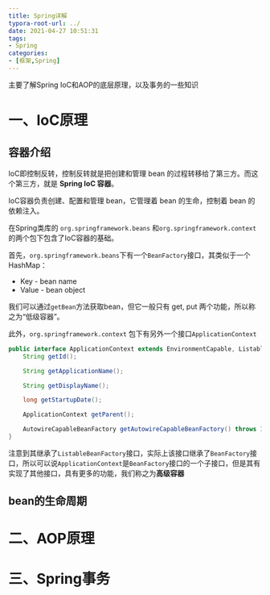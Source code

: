 ```yaml
---
title: Spring详解
typora-root-url: ../
date: 2021-04-27 10:51:31
tags:
- Spring
categories:
- [框架,Spring]
---
```


主要了解Spring IoC和AOP的底层原理，以及事务的一些知识

<!--more-->

# 一、IoC原理

## 容器介绍

IoC即控制反转，控制反转就是把创建和管理 bean 的过程转移给了第三方。而这个第三方，就是 **Spring IoC 容器**。

IoC容器负责创建、配置和管理 bean，它管理着 bean 的生命，控制着 bean 的依赖注入。

在Spring类库的 `org.springframework.beans` 和`org.springframework.context` 的两个包下包含了IoC容器的基础。

首先，`org.springframework.beans`下有一个`BeanFactory`接口，其类似于一个HashMap：

- Key - bean name
- Value - bean object

我们可以通过`getBean`方法获取bean，但它一般只有 get, put 两个功能，所以称之为“低级容器”。

此外，`org.springframework.context` 包下有另外一个接口`ApplicationContext`

```java
public interface ApplicationContext extends EnvironmentCapable, ListableBeanFactory, HierarchicalBeanFactory, MessageSource, ApplicationEventPublisher, ResourcePatternResolver {
    String getId();

    String getApplicationName();

    String getDisplayName();

    long getStartupDate();

    ApplicationContext getParent();

    AutowireCapableBeanFactory getAutowireCapableBeanFactory() throws IllegalStateException;
}
```

注意到其继承了`ListableBeanFactory`接口，实际上该接口继承了`BeanFactory`接口，所以可以说`ApplicationContext`是`BeanFactory`接口的一个子接口，但是其有实现了其他接口，具有更多的功能，我们称之为**高级容器**

## bean的生命周期



# 二、AOP原理

# 三、Spring事务

